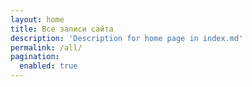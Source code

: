 ```yaml
---
layout: home
title: Все записи сайта 
description: 'Description for home page in index.md'
permalink: /all/
pagination:
  enabled: true
---
```

